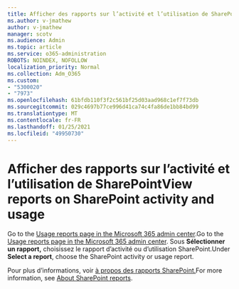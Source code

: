 ```yaml
---
title: Afficher des rapports sur l’activité et l’utilisation de SharePoint
ms.author: v-jmathew
author: v-jmathew
manager: scotv
ms.audience: Admin
ms.topic: article
ms.service: o365-administration
ROBOTS: NOINDEX, NOFOLLOW
localization_priority: Normal
ms.collection: Adm_O365
ms.custom:
- "5300020"
- "7973"
ms.openlocfilehash: 61bfdb110f3f2c561bf25d03aad968c1ef7f73db
ms.sourcegitcommit: 029c4697b77ce996d41ca74c4fa86de1bb84bd99
ms.translationtype: MT
ms.contentlocale: fr-FR
ms.lasthandoff: 01/25/2021
ms.locfileid: "49950730"
---
```

# <a name="view-reports-on-sharepoint-activity-and-usage"></a><span data-ttu-id="04e9e-102">Afficher des rapports sur l’activité et l’utilisation de SharePoint</span><span class="sxs-lookup"><span data-stu-id="04e9e-102">View reports on SharePoint activity and usage</span></span>

<span data-ttu-id="04e9e-103">Go to the [Usage reports page in the Microsoft 365 admin center](https://admin.microsoft.com/AdminPortal/Home).</span><span class="sxs-lookup"><span data-stu-id="04e9e-103">Go to the [Usage reports page in the Microsoft 365 admin center](https://admin.microsoft.com/AdminPortal/Home).</span></span> <span data-ttu-id="04e9e-104">Sous **Sélectionner un rapport,** choisissez le rapport d’activité ou d’utilisation SharePoint.</span><span class="sxs-lookup"><span data-stu-id="04e9e-104">Under **Select a report**, choose the SharePoint activity or usage report.</span></span>

<span data-ttu-id="04e9e-105">Pour plus d’informations, voir [à propos des rapports SharePoint.](https://go.microsoft.com/fwlink/?linkid=875240)</span><span class="sxs-lookup"><span data-stu-id="04e9e-105">For more information, see [About SharePoint reports](https://go.microsoft.com/fwlink/?linkid=875240).</span></span>
